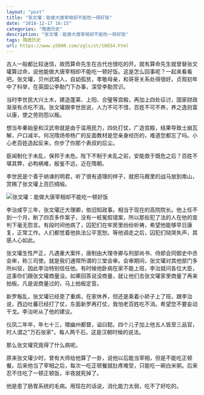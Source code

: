 ```yaml
---
layout: "post"
title: "张文瓘：能做大唐宰相却不能吃一顿好饭"
date: "2018-12-17 16:15"
categories: "隋唐历史"
description: "张文瓘：能做大唐宰相却不能吃一顿好饭"
tags: 隋唐历史
url: https://www.y5000.com/zgls/st/18034.html
---
```






古人一般都比较迷信，故而算命先生在古代也很吃的开。就有算命先生就曾替张文瓘算过命，说他能做大唐宰相却不能吃一顿好饭。这是怎么回事呢？一起来看看吧。张文瓘，贝州武城人，自幼孤贫，孝敬母亲，和哥哥关系处得很好。贞观初年中了科举，在英国公李勣门下办事，深受李勣赏识。

当时李世民大兴土木，建造蓬莱、上阳、合璧等宫殿，再加上四处征讨，国家财政渐渐有点吃不消。张文瓘跟李世民说，人力不可不惜，百姓不可不养，养之逸则富以康，使之劳则怨以叛。

想当年秦始皇和汉武帝就是由于滥用民力，四处打仗，广造宫殿，结果导致士崩瓦解，户口减半。何况隋炀帝杨广的反面教材是您亲身经历的，难道您都忘了吗。小心老百姓造起反来，你步了你那个表叔的后尘。

臣闻制化于未乱，保邦于未危。陛下不制于未乱之前，安能救于既危之后？百姓不堪其弊，必构祸难，殷鉴不远，近在隋朝。

李世民是个善于纳谏的明君，听了很有道理的样子，就把马厩里的战马放到南山，赏赐了张文瓘上百匹绸缎。

![张文瓘：能做大唐宰相却不能吃一顿好饭](/uploads/allimg/170328/6-1F32Q33059106.JPG)

李治咸亨三年，张文瓘迁大理卿，依旧知政事。相当于现在的高院院长。他上任不到一个月，断了四百多件案子，没有一桩冤假错案，所以那些犯了法的人在他的宣判下毫无怨言。有段时间他病了，囚犯们在牢房里纷纷祈祷，希望他能够早日康复，正常工作。人们都觉着他执法公平宽恕。等他调走之后，囚犯们恸哭失声，其感人心如此。

张文瓘生性严正，凡遇重大案件，唐制由大理寺卿与刑部尚书、侍郎会同御史中丞会审，称三司使。就是我们通常所谓的三堂会审。会审期间，张文瓘对其他部门多所纠驳，因此李治特别信任他。有时候他卧病在家不能上班，李治就问各位大臣，这事你们跟张文瓘商量没。如果回答说没商量，就让他们去张文瓘家里商量了再来拍板。凡是说商量过的，马上拍板定音。

新罗叛乱，张文瓘已经患了重病，在家休养，但还是乘着小轿子上了班，跟李治说，西边吐蕃已经打了仗，东面新罗再打仗，我怕老百姓吃不消。希望您不要妄动干戈。李治听从了他的建议。

仪凤二年卒，年七十三，赠幽州都督，谥曰懿。四个儿子加上他五人皆至三品官，时人谓之"万石张家"。每人两千石，这是汉朝时候的说法。

那么张文瓘究竟得了什么病呢。

原来张文瓘少时，曾有大师给他算了一卦，说他以后能当宰相，但是不能吃正顿餐。后来他当了宰相之后，每次一吃正顿餐就肚疼难受，只能吃一碗白米粥。后来忍不住吃了一顿正顿饭，半夜就死掉了。

他是患了肠胃系统的毛病。用现在的话说，消化能力太弱，吃不了好吃的。

